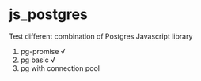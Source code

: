 # js_postgres
Test different combination of Postgres Javascript library
1. pg-promise √
2. pg basic √
3. pg with connection pool
